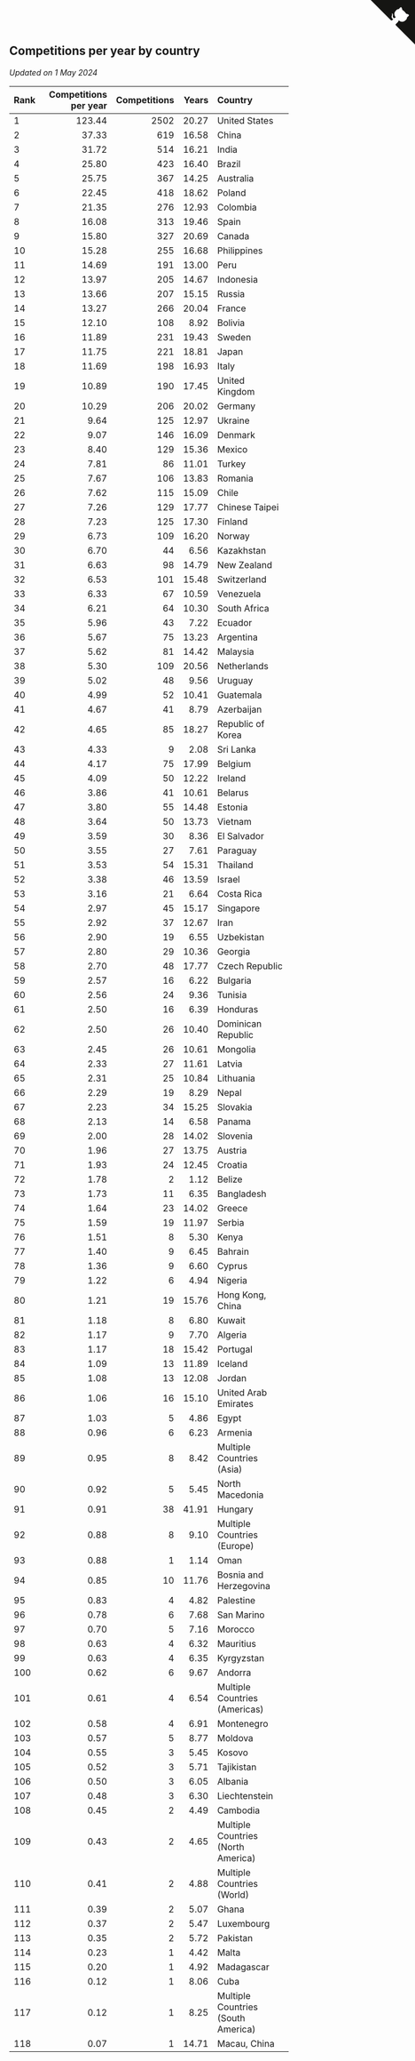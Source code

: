 ## Competitions per year by country

*Updated on  1 May 2024*

| Rank | Competitions per year | Competitions | Years | Country |
| :--- | ---: | ---: | ---: | :--- |
| 1 | 123.44 | 2502 | 20.27 | United States |
| 2 | 37.33 | 619 | 16.58 | China |
| 3 | 31.72 | 514 | 16.21 | India |
| 4 | 25.80 | 423 | 16.40 | Brazil |
| 5 | 25.75 | 367 | 14.25 | Australia |
| 6 | 22.45 | 418 | 18.62 | Poland |
| 7 | 21.35 | 276 | 12.93 | Colombia |
| 8 | 16.08 | 313 | 19.46 | Spain |
| 9 | 15.80 | 327 | 20.69 | Canada |
| 10 | 15.28 | 255 | 16.68 | Philippines |
| 11 | 14.69 | 191 | 13.00 | Peru |
| 12 | 13.97 | 205 | 14.67 | Indonesia |
| 13 | 13.66 | 207 | 15.15 | Russia |
| 14 | 13.27 | 266 | 20.04 | France |
| 15 | 12.10 | 108 | 8.92 | Bolivia |
| 16 | 11.89 | 231 | 19.43 | Sweden |
| 17 | 11.75 | 221 | 18.81 | Japan |
| 18 | 11.69 | 198 | 16.93 | Italy |
| 19 | 10.89 | 190 | 17.45 | United Kingdom |
| 20 | 10.29 | 206 | 20.02 | Germany |
| 21 | 9.64 | 125 | 12.97 | Ukraine |
| 22 | 9.07 | 146 | 16.09 | Denmark |
| 23 | 8.40 | 129 | 15.36 | Mexico |
| 24 | 7.81 | 86 | 11.01 | Turkey |
| 25 | 7.67 | 106 | 13.83 | Romania |
| 26 | 7.62 | 115 | 15.09 | Chile |
| 27 | 7.26 | 129 | 17.77 | Chinese Taipei |
| 28 | 7.23 | 125 | 17.30 | Finland |
| 29 | 6.73 | 109 | 16.20 | Norway |
| 30 | 6.70 | 44 | 6.56 | Kazakhstan |
| 31 | 6.63 | 98 | 14.79 | New Zealand |
| 32 | 6.53 | 101 | 15.48 | Switzerland |
| 33 | 6.33 | 67 | 10.59 | Venezuela |
| 34 | 6.21 | 64 | 10.30 | South Africa |
| 35 | 5.96 | 43 | 7.22 | Ecuador |
| 36 | 5.67 | 75 | 13.23 | Argentina |
| 37 | 5.62 | 81 | 14.42 | Malaysia |
| 38 | 5.30 | 109 | 20.56 | Netherlands |
| 39 | 5.02 | 48 | 9.56 | Uruguay |
| 40 | 4.99 | 52 | 10.41 | Guatemala |
| 41 | 4.67 | 41 | 8.79 | Azerbaijan |
| 42 | 4.65 | 85 | 18.27 | Republic of Korea |
| 43 | 4.33 | 9 | 2.08 | Sri Lanka |
| 44 | 4.17 | 75 | 17.99 | Belgium |
| 45 | 4.09 | 50 | 12.22 | Ireland |
| 46 | 3.86 | 41 | 10.61 | Belarus |
| 47 | 3.80 | 55 | 14.48 | Estonia |
| 48 | 3.64 | 50 | 13.73 | Vietnam |
| 49 | 3.59 | 30 | 8.36 | El Salvador |
| 50 | 3.55 | 27 | 7.61 | Paraguay |
| 51 | 3.53 | 54 | 15.31 | Thailand |
| 52 | 3.38 | 46 | 13.59 | Israel |
| 53 | 3.16 | 21 | 6.64 | Costa Rica |
| 54 | 2.97 | 45 | 15.17 | Singapore |
| 55 | 2.92 | 37 | 12.67 | Iran |
| 56 | 2.90 | 19 | 6.55 | Uzbekistan |
| 57 | 2.80 | 29 | 10.36 | Georgia |
| 58 | 2.70 | 48 | 17.77 | Czech Republic |
| 59 | 2.57 | 16 | 6.22 | Bulgaria |
| 60 | 2.56 | 24 | 9.36 | Tunisia |
| 61 | 2.50 | 16 | 6.39 | Honduras |
| 62 | 2.50 | 26 | 10.40 | Dominican Republic |
| 63 | 2.45 | 26 | 10.61 | Mongolia |
| 64 | 2.33 | 27 | 11.61 | Latvia |
| 65 | 2.31 | 25 | 10.84 | Lithuania |
| 66 | 2.29 | 19 | 8.29 | Nepal |
| 67 | 2.23 | 34 | 15.25 | Slovakia |
| 68 | 2.13 | 14 | 6.58 | Panama |
| 69 | 2.00 | 28 | 14.02 | Slovenia |
| 70 | 1.96 | 27 | 13.75 | Austria |
| 71 | 1.93 | 24 | 12.45 | Croatia |
| 72 | 1.78 | 2 | 1.12 | Belize |
| 73 | 1.73 | 11 | 6.35 | Bangladesh |
| 74 | 1.64 | 23 | 14.02 | Greece |
| 75 | 1.59 | 19 | 11.97 | Serbia |
| 76 | 1.51 | 8 | 5.30 | Kenya |
| 77 | 1.40 | 9 | 6.45 | Bahrain |
| 78 | 1.36 | 9 | 6.60 | Cyprus |
| 79 | 1.22 | 6 | 4.94 | Nigeria |
| 80 | 1.21 | 19 | 15.76 | Hong Kong, China |
| 81 | 1.18 | 8 | 6.80 | Kuwait |
| 82 | 1.17 | 9 | 7.70 | Algeria |
| 83 | 1.17 | 18 | 15.42 | Portugal |
| 84 | 1.09 | 13 | 11.89 | Iceland |
| 85 | 1.08 | 13 | 12.08 | Jordan |
| 86 | 1.06 | 16 | 15.10 | United Arab Emirates |
| 87 | 1.03 | 5 | 4.86 | Egypt |
| 88 | 0.96 | 6 | 6.23 | Armenia |
| 89 | 0.95 | 8 | 8.42 | Multiple Countries (Asia) |
| 90 | 0.92 | 5 | 5.45 | North Macedonia |
| 91 | 0.91 | 38 | 41.91 | Hungary |
| 92 | 0.88 | 8 | 9.10 | Multiple Countries (Europe) |
| 93 | 0.88 | 1 | 1.14 | Oman |
| 94 | 0.85 | 10 | 11.76 | Bosnia and Herzegovina |
| 95 | 0.83 | 4 | 4.82 | Palestine |
| 96 | 0.78 | 6 | 7.68 | San Marino |
| 97 | 0.70 | 5 | 7.16 | Morocco |
| 98 | 0.63 | 4 | 6.32 | Mauritius |
| 99 | 0.63 | 4 | 6.35 | Kyrgyzstan |
| 100 | 0.62 | 6 | 9.67 | Andorra |
| 101 | 0.61 | 4 | 6.54 | Multiple Countries (Americas) |
| 102 | 0.58 | 4 | 6.91 | Montenegro |
| 103 | 0.57 | 5 | 8.77 | Moldova |
| 104 | 0.55 | 3 | 5.45 | Kosovo |
| 105 | 0.52 | 3 | 5.71 | Tajikistan |
| 106 | 0.50 | 3 | 6.05 | Albania |
| 107 | 0.48 | 3 | 6.30 | Liechtenstein |
| 108 | 0.45 | 2 | 4.49 | Cambodia |
| 109 | 0.43 | 2 | 4.65 | Multiple Countries (North America) |
| 110 | 0.41 | 2 | 4.88 | Multiple Countries (World) |
| 111 | 0.39 | 2 | 5.07 | Ghana |
| 112 | 0.37 | 2 | 5.47 | Luxembourg |
| 113 | 0.35 | 2 | 5.72 | Pakistan |
| 114 | 0.23 | 1 | 4.42 | Malta |
| 115 | 0.20 | 1 | 4.92 | Madagascar |
| 116 | 0.12 | 1 | 8.06 | Cuba |
| 117 | 0.12 | 1 | 8.25 | Multiple Countries (South America) |
| 118 | 0.07 | 1 | 14.71 | Macau, China |


<a href="https://github.com/JustinTimeCuber/wca_statistics" class="github-corner" aria-label="View source on Github"><svg width="80" height="80" viewBox="0 0 250 250" style="fill:#151513; color:#fff; position: absolute; top: 0; border: 0; right: 0;" aria-hidden="true"><path d="M0,0 L115,115 L130,115 L142,142 L250,250 L250,0 Z"></path><path d="M128.3,109.0 C113.8,99.7 119.0,89.6 119.0,89.6 C122.0,82.7 120.5,78.6 120.5,78.6 C119.2,72.0 123.4,76.3 123.4,76.3 C127.3,80.9 125.5,87.3 125.5,87.3 C122.9,97.6 130.6,101.9 134.4,103.2" fill="currentColor" style="transform-origin: 130px 106px;" class="octo-arm"></path><path d="M115.0,115.0 C114.9,115.1 118.7,116.5 119.8,115.4 L133.7,101.6 C136.9,99.2 139.9,98.4 142.2,98.6 C133.8,88.0 127.5,74.4 143.8,58.0 C148.5,53.4 154.0,51.2 159.7,51.0 C160.3,49.4 163.2,43.6 171.4,40.1 C171.4,40.1 176.1,42.5 178.8,56.2 C183.1,58.6 187.2,61.8 190.9,65.4 C194.5,69.0 197.7,73.2 200.1,77.6 C213.8,80.2 216.3,84.9 216.3,84.9 C212.7,93.1 206.9,96.0 205.4,96.6 C205.1,102.4 203.0,107.8 198.3,112.5 C181.9,128.9 168.3,122.5 157.7,114.1 C157.9,116.9 156.7,120.9 152.7,124.9 L141.0,136.5 C139.8,137.7 141.6,141.9 141.8,141.8 Z" fill="currentColor" class="octo-body"></path></svg></a><style>.github-corner:hover .octo-arm{animation:octocat-wave 560ms ease-in-out}@keyframes octocat-wave{0%,100%{transform:rotate(0)}20%,60%{transform:rotate(-25deg)}40%,80%{transform:rotate(10deg)}}@media (max-width:500px){.github-corner:hover .octo-arm{animation:none}.github-corner .octo-arm{animation:octocat-wave 560ms ease-in-out}}</style>
